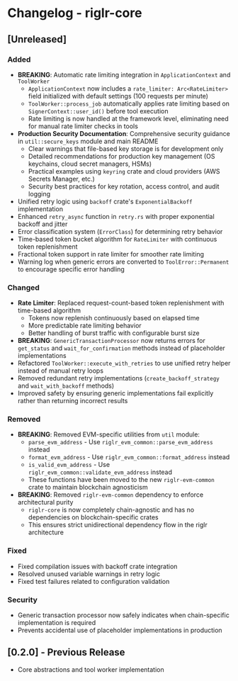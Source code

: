 # Changelog - riglr-core

## [Unreleased]

### Added
- **BREAKING**: Automatic rate limiting integration in `ApplicationContext` and `ToolWorker`
  - `ApplicationContext` now includes a `rate_limiter: Arc<RateLimiter>` field initialized with default settings (100 requests per minute)
  - `ToolWorker::process_job` automatically applies rate limiting based on `SignerContext::user_id()` before tool execution
  - Rate limiting is now handled at the framework level, eliminating need for manual rate limiter checks in tools
- **Production Security Documentation**: Comprehensive security guidance in `util::secure_keys` module and main README
  - Clear warnings that file-based key storage is for development only
  - Detailed recommendations for production key management (OS keychains, cloud secret managers, HSMs)
  - Practical examples using `keyring` crate and cloud providers (AWS Secrets Manager, etc.)
  - Security best practices for key rotation, access control, and audit logging
- Unified retry logic using `backoff` crate's `ExponentialBackoff` implementation
- Enhanced `retry_async` function in `retry.rs` with proper exponential backoff and jitter
- Error classification system (`ErrorClass`) for determining retry behavior
- Time-based token bucket algorithm for `RateLimiter` with continuous token replenishment
- Fractional token support in rate limiter for smoother rate limiting
- Warning log when generic errors are converted to `ToolError::Permanent` to encourage specific error handling

### Changed
- **Rate Limiter**: Replaced request-count-based token replenishment with time-based algorithm
  - Tokens now replenish continuously based on elapsed time
  - More predictable rate limiting behavior
  - Better handling of burst traffic with configurable burst size
- **BREAKING**: `GenericTransactionProcessor` now returns errors for `get_status` and `wait_for_confirmation` methods instead of placeholder implementations
- Refactored `ToolWorker::execute_with_retries` to use unified retry helper instead of manual retry loops
- Removed redundant retry implementations (`create_backoff_strategy` and `wait_with_backoff` methods)
- Improved safety by ensuring generic implementations fail explicitly rather than returning incorrect results

### Removed
- **BREAKING**: Removed EVM-specific utilities from `util` module:
  - `parse_evm_address` - Use `riglr_evm_common::parse_evm_address` instead
  - `format_evm_address` - Use `riglr_evm_common::format_address` instead
  - `is_valid_evm_address` - Use `riglr_evm_common::validate_evm_address` instead
  - These functions have been moved to the new `riglr-evm-common` crate to maintain blockchain agnosticism
- **BREAKING**: Removed `riglr-evm-common` dependency to enforce architectural purity
  - `riglr-core` is now completely chain-agnostic and has no dependencies on blockchain-specific crates
  - This ensures strict unidirectional dependency flow in the riglr architecture

### Fixed
- Fixed compilation issues with backoff crate integration
- Resolved unused variable warnings in retry logic
- Fixed test failures related to configuration validation

### Security
- Generic transaction processor now safely indicates when chain-specific implementation is required
- Prevents accidental use of placeholder implementations in production

## [0.2.0] - Previous Release
- Core abstractions and tool worker implementation